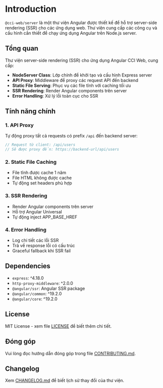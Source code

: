 # Introduction

`@cci-web/server` là một thư viện Angular được thiết kế để hỗ trợ server-side rendering (SSR) cho các ứng dụng web. Thư viện cung cấp các công cụ và cấu hình cần thiết để chạy ứng dụng Angular trên Node.js server.

## Tổng quan

Thư viện server-side rendering (SSR) cho ứng dụng Angular CCI Web, cung cấp:

- **NodeServer Class**: Lớp chính để khởi tạo và cấu hình Express server
- **API Proxy**: Middleware để proxy các request API đến backend
- **Static File Serving**: Phục vụ các file tĩnh với caching tối ưu
- **SSR Rendering**: Render Angular components trên server
- **Error Handling**: Xử lý lỗi toàn cục cho SSR

## Tính năng chính

### 1. API Proxy

Tự động proxy tất cả requests có prefix `/api` đến backend server:

```typescript
// Request từ client: /api/users
// Sẽ được proxy đến: https://backend-url/api/users
```

### 2. Static File Caching

- File tĩnh được cache 1 năm
- File HTML không được cache
- Tự động set headers phù hợp

### 3. SSR Rendering

- Render Angular components trên server
- Hỗ trợ Angular Universal
- Tự động inject APP_BASE_HREF

### 4. Error Handling

- Log chi tiết các lỗi SSR
- Trả về response lỗi có cấu trúc
- Graceful fallback khi SSR fail

## Dependencies

- `express`: ^4.18.0
- `http-proxy-middleware`: ^2.0.0
- `@angular/ssr`: Angular SSR package
- `@angular/common`: ^19.2.0
- `@angular/core`: ^19.2.0

## License

MIT License - xem file [LICENSE](./LICENSE) để biết thêm chi tiết.

## Đóng góp

Vui lòng đọc hướng dẫn đóng góp trong file [CONTRIBUTING.md](../../CONTRIBUTING.md).

## Changelog

Xem [CHANGELOG.md](./CHANGELOG.md) để biết lịch sử thay đổi của thư viện.